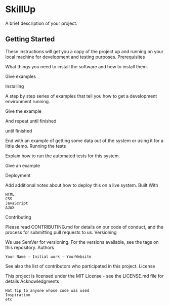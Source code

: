 # SkillUp

A brief description of your project.
## Getting Started

These instructions will get you a copy of the project up and running on your local machine for development and testing purposes.
Prerequisites

What things you need to install the software and how to install them.

Give examples

Installing

A step by step series of examples that tell you how to get a development environment running.

Give the example

And repeat until finished

until finished

End with an example of getting some data out of the system or using it for a little demo.
Running the tests

Explain how to run the automated tests for this system.

Give an example

Deployment

Add additional notes about how to deploy this on a live system.
Built With

    HTML
    CSS
    JavaScript
    AJAX

Contributing

Please read CONTRIBUTING.md for details on our code of conduct, and the process for submitting pull requests to us.
Versioning

We use SemVer for versioning. For the versions available, see the tags on this repository.
Authors

    Your Name - Initial work - YourWebsite

See also the list of contributors who participated in this project.
License

This project is licensed under the MIT License - see the LICENSE.md file for details
Acknowledgments

    Hat tip to anyone whose code was used
    Inspiration
    etc
